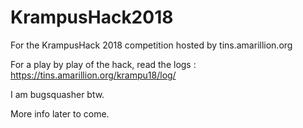 # KrampusHack2018
For the KrampusHack 2018 competition hosted by tins.amarillion.org

For a play by play of the hack, read the logs : https://tins.amarillion.org/krampu18/log/

I am bugsquasher btw.

More info later to come.

